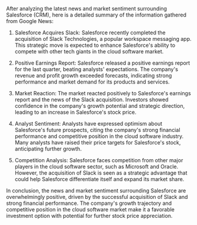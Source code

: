 After analyzing the latest news and market sentiment surrounding Salesforce (CRM), here is a detailed summary of the information gathered from Google News:

1. Salesforce Acquires Slack: Salesforce recently completed the acquisition of Slack Technologies, a popular workspace messaging app. This strategic move is expected to enhance Salesforce's ability to compete with other tech giants in the cloud software market.

2. Positive Earnings Report: Salesforce released a positive earnings report for the last quarter, beating analysts' expectations. The company's revenue and profit growth exceeded forecasts, indicating strong performance and market demand for its products and services.

3. Market Reaction: The market reacted positively to Salesforce's earnings report and the news of the Slack acquisition. Investors showed confidence in the company's growth potential and strategic direction, leading to an increase in Salesforce's stock price.

4. Analyst Sentiment: Analysts have expressed optimism about Salesforce's future prospects, citing the company's strong financial performance and competitive position in the cloud software industry. Many analysts have raised their price targets for Salesforce's stock, anticipating further growth.

5. Competition Analysis: Salesforce faces competition from other major players in the cloud software sector, such as Microsoft and Oracle. However, the acquisition of Slack is seen as a strategic advantage that could help Salesforce differentiate itself and expand its market share.

In conclusion, the news and market sentiment surrounding Salesforce are overwhelmingly positive, driven by the successful acquisition of Slack and strong financial performance. The company's growth trajectory and competitive position in the cloud software market make it a favorable investment option with potential for further stock price appreciation.